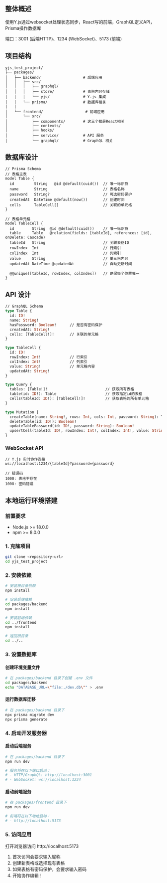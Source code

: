 ## 整体概述
使用Y.js通过websocket处理状态同步，React写的前端，GraphQL定义API，Prisma操作数据库

端口：3001 (后端HTTP)、1234 (WebSocket)、5173 (前端) 

## 项目结构
```
yjs_test_project/
├── packages/
│   ├── backend/                   # 后端应用
│   │   ├── src/                   
│   │   │   ├── graphql/           
│   │   │   ├── store/             # 表格内容存储
│   │   │   └── yjs/               # Y.js 集成
│   │   └── prisma/                # 数据库相关
|   |
│   └── frontend/                   # 前端应用
│       └── src/                   
│           ├── components/        # 这三个都是React相关
│           ├── contexts/          
│           ├── hooks/             
│           ├── service/           # API 服务
│           └── graphql/           # GraphQL 相关
```

## 数据库设计

```prisma
// Prisma Schema
// 表格主表
model Table {
  id         String   @id @default(cuid())  // 唯一标识符
  name       String                         // 表格名称
  password   String?                        // 可选密码保护
  createdAt  DateTime @default(now())       // 创建时间
  cells      TableCell[]                    // 关联的单元格
}

// 表格单元格
model TableCell {
  id        String  @id @default(cuid())    // 唯一标识符
  table     Table   @relation(fields: [tableId], references: [id], onDelete: Cascade)
  tableId   String                          // 关联表格ID
  rowIndex  Int                             // 行索引
  colIndex  Int                             // 列索引
  value     String                          // 单元格内容
  updatedAt DateTime @updatedAt             // 自动更新时间

  @@unique([tableId, rowIndex, colIndex])   // 确保每个位置唯一
}
```

## API 设计

```graphql
// GraphQL Schema
type Table {
  id: ID!                    
  name: String!              
  hasPassword: Boolean!      // 是否有密码保护
  createdAt: String!         
  cells: [TableCell!]!       // 关联的单元格
}

type TableCell {
  id: ID!                    
  rowIndex: Int!             // 行索引
  colIndex: Int!             // 列索引
  value: String!             // 单元格内容
  updatedAt: String!         
}

type Query {
  tables: [Table!]!                          // 获取所有表格
  table(id: ID!): Table                      // 获取指定id的表格
  cells(tableId: ID!): [TableCell!]!         // 获取表格的所有单元格
}

type Mutation {
  createTable(name: String!, rows: Int, cols: Int, password: String): Table!  // 创建表格
  deleteTable(id: ID!): Boolean!                                              // 删除表格
  updateTablePassword(id: ID!, password: String): Boolean!                    // 更新表格密码
  upsertCell(tableId: ID!, rowIndex: Int!, colIndex: Int!, value: String!): Boolean!  // 更新单元格
}
```

### WebSocket API
```
// Y.js 实时协作连接
ws://localhost:1234/{tableId}?password={password}

// 错误码
1000: 表格不存在
1008: 密码错误 
```

## 本地运行环境搭建

### 前置要求
- Node.js >= 18.0.0
- npm >= 8.0.0

### 1. 克隆项目
```bash
git clone <repository-url>
cd yjs_test_project
```

### 2. 安装依赖
```bash
# 安装根目录依赖
npm install

# 安装后端依赖
cd packages/backend
npm install

# 安装前端依赖
cd ../frontend
npm install

# 返回根目录
cd ../..
```

### 3. 设置数据库

#### 创建环境变量文件
```bash
# 在 packages/backend 目录下创建 .env 文件
cd packages/backend
echo "DATABASE_URL=\"file:./dev.db\"" > .env
```

#### 运行数据库迁移
```bash
# 在 packages/backend 目录下
npx prisma migrate dev
npx prisma generate
```

### 4. 启动开发服务器

#### 启动后端服务
```bash
# 在 packages/backend 目录下
npm run dev

# 服务将在以下端口启动：
# - HTTP/GraphQL: http://localhost:3001
# - WebSocket: ws://localhost:1234
```

#### 启动前端服务
```bash
# 在 packages/frontend 目录下
npm run dev

# 前端将在以下地址启动：
# - http://localhost:5173
```

### 5. 访问应用

打开浏览器访问 http://localhost:5173

1. 首次访问会要求输入昵称
2. 创建新表格或选择现有表格
3. 如果表格有密码保护，会要求输入密码
4. 开始协作编辑！

